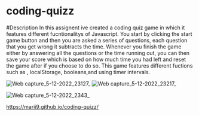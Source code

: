 # coding-quizz


#Description  In this assignent ive created a coding quiz game in which it features different fucntionalitys of Javascript. You start by clicking the start game button and then you are asked a series of questions, each question that you get wrong it subtracts the time. Whenever you finish the game either by answering all the questions or the time running out, you can then save your score which is based on how much time you had left and reset the game after if you choose to do so. This game features different fuctions such as , localStorage, booleans,and using timer intervals.

![Web capture_5-12-2022_23127_](https://user-images.githubusercontent.com/116024194/205811676-9d55c84a-8332-470c-80ab-689d39c1a6ab.jpeg)
![Web capture_5-12-2022_23217_](https://user-images.githubusercontent.com/116024194/205811689-3f8b3424-1401-49ce-a4cb-b94fc6de7f01.jpeg)

![Web capture_5-12-2022_2343_](https://user-images.githubusercontent.com/116024194/205811778-7075a524-67b0-460c-a3bd-3af131b09e40.jpeg)


https://marii9.github.io/coding-quizz/
